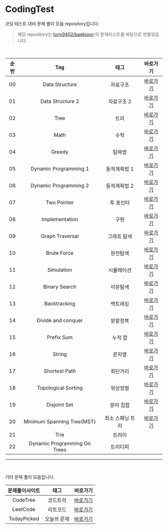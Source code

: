 # CodingTest
코딩 테스트 대비 문제 풀이 모음 repository입니다.

> 해당 repository는 [tony9402/baekjoon](https://github.com/tony9402/baekjoon) 의 문제리스트를 바탕으로 만들었습니다.  

<br>

| 순번 | Tag                          | 태그                | 바로가기 |
| :--: | :--------------------------: | :-----------------: | :-------:|
| 00 | Data Structure | 자료구조 | [바로가기](https://github.com/EUNJEONGMUN/CodingTest/tree/main/DataStructure) |
| 01 | Data Structure 2 | 자료구조 2 | [바로가기](https://github.com/EUNJEONGMUN/CodingTest/tree/main/DataStructure2) |
| 02 | Tree | 트리 | [바로가기](https://github.com/EUNJEONGMUN/CodingTest/tree/main/Tree) |
| 03 | Math | 수학 | [바로가기](https://github.com/EUNJEONGMUN/CodingTest/tree/main/Math) |
| 04 | Greedy | 탐욕법 | [바로가기](https://github.com/EUNJEONGMUN/CodingTest/tree/main/Greedy) |
| 05 | Dynamic Programming 1 | 동적계획법 1 | [바로가기](https://github.com/EUNJEONGMUN/CodingTest/tree/main/DynamicProgramming1) |
| 06 | Dynamic Programming 2 | 동적계획법 2 | [바로가기](https://github.com/EUNJEONGMUN/CodingTest/tree/main/DynamicProgramming2) |
| 07 | Two Pointer | 투 포인터 | [바로가기](https://github.com/EUNJEONGMUN/CodingTest/tree/main/TwoPointer) |
| 08 | Implementation | 구현 | [바로가기](https://github.com/EUNJEONGMUN/CodingTest/tree/main/Implementation) |
| 09 | Graph Traversal | 그래프 탐색 | [바로가기](https://github.com/EUNJEONGMUN/CodingTest/tree/main/GraphTraversal) |
| 10 | Brute Force | 완전탐색 | [바로가기](https://github.com/EUNJEONGMUN/CodingTest/tree/main/BruteForce) |
| 11 | Simulation | 시뮬레이션 | [바로가기](https://github.com/EUNJEONGMUN/CodingTest/tree/main/Simulation) |
| 12 | Binary Search | 이분탐색 | [바로가기](https://github.com/EUNJEONGMUN/CodingTest/tree/main/BinarySearch) |
| 13 | Backtracking | 백트래킹 | [바로가기](https://github.com/EUNJEONGMUN/CodingTest/tree/main/Backtracking) |
| 14 | Divide and conquer | 분할정복 | [바로가기](https://github.com/EUNJEONGMUN/CodingTest/tree/main/Divide_and_Conquer) |
| 15 | Prefix Sum | 누적 합 | [바로가기](https://github.com/EUNJEONGMUN/CodingTest/tree/main/PrefixSum) |
| 16 | String | 문자열 | [바로가기](https://github.com/EUNJEONGMUN/CodingTest/tree/main/String) |
| 17 | Shortest Path | 최단거리 | [바로가기](https://github.com/EUNJEONGMUN/CodingTest/tree/main/ShortestPath) |
| 18 | Topological Sorting | 위상정렬 | [바로가기](https://github.com/EUNJEONGMUN/CodingTest/tree/main/TopologicalSorting) |
| 19 | Disjoint Set | 분리 집합 | [바로가기](https://github.com/EUNJEONGMUN/CodingTest/tree/main/DisjointSet) |
| 20 | Minimum Spanning Tree(MST) | 최소 스패닝 트리 | [바로가기](https://github.com/EUNJEONGMUN/CodingTest/tree/main/MinimumSpanningTree) |
| 21 | Trie | 트라이 |       |
| 22 | Dynamic Programming On Trees | 트리디피 |       |



---

<br>

기타 문제 풀이 모음입니다.

| 문제풀이사이트                | 태그                | 바로가기 |
| :--------------------------: | :-----------------: | :-------:|
| CodeTree | 코드트리 | [바로가기](https://github.com/EUNJEONGMUN/CodingTest/tree/main/CodeTree) |
| LeetCode | 리트코드 | [바로가기](https://github.com/EUNJEONGMUN/CodingTest/tree/main/LeetCode) |
| TodayPicked | 오늘의 문제 | [바로가기](https://github.com/EUNJEONGMUN/CodingTest/tree/main/LeetCode) |